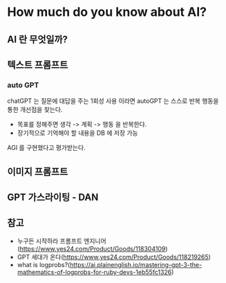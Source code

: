 # How much do you know about AI?

## AI 란 무엇일까?


## 텍스트 프롬프트

### auto GPT
chatGPT 는 질문에 대답을 주는 1회성 사용 이라면 autoGPT 는 스스로 반복 행동을 통한 개선점을 찾는다.

* 목표를 정해주면 생각 -> 계획 -> 행동 을 반복한다.
* 장기적으로 기억해야 할 내용을 DB 에 저장 가능

AGI 를 구현했다고 평가받는다.

## 이미지 프롬프트


## GPT 가스라이팅 - DAN


## 참고
* 누구든 시작하라 프롬프트 엔지니어(https://www.yes24.com/Product/Goods/118304109)
* GPT 세대가 온다(https://www.yes24.com/Product/Goods/118219265)
* what is logprobs?(https://ai.plainenglish.io/mastering-gpt-3-the-mathematics-of-logprobs-for-ruby-devs-1eb55fc1326)